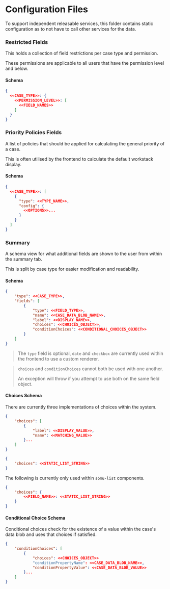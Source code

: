 # Configuration Files

To support independent releasable services, this folder contains static configuration as to not have to call other
services for the data.

### Restricted Fields

This holds a collection of field restrictions per case type and permission.

These permissions are applicable to all users that have the permission level and below.

#### Schema

```json
{
  <<CASE_TYPE>>: {
    <<PERMISSION_LEVEL>>: [
      <<FIELD_NAMES>>
    ] 
  }
}
```

### Priority Policies Fields

A list of policies that should be applied for calculating the general priority of a case. 

This is often utilised by the frontend to calculate the default workstack display.

#### Schema

```json
{
  <<CASE_TYPE>>: [
    {
      "type": <<TYPE_NAME>>,
      "config": {
        <<OPTIONS>>...
      }
    }
  ]
}
```

### Summary

A schema view for what additional fields are shown to the user from within the summary tab. 

This is split by case type for easier modification and readability.

#### Schema

```json
{
    "type": <<CASE_TYPE>>,
    "fields": [
        {
            "type": <<FIELD_TYPE>>,
            "name": <<CASE_DATA_BLOB_NAME>>,
            "label": <<DISPLAY_NAME>>,
            "choices": <<CHOICES_OBJECT>>,
            "conditionChoices": <<CONDITIONAL_CHOICES_OBJECT>>
        }
    ]   
}
```

> The `type` field is optional, `date` and `checkbox` are currently used within the frontend to use a custom renderer.

> `choices` and `conditionChoices` cannot both be used with one another. 
> 
> An exception will throw if you attempt to use both on the same field object.

#### Choices Schema

There are currently three implementations of choices within the system.

```json
{
    "choices": [
        {
            "label": <<DISPLAY_VALUE>>,
            "name": <<MATCHING_VALUE>>
        }...
    ]
}
```

```json
{
    "choices": <<STATIC_LIST_STRING>>
}
```

The following is currently only used within `somu-list` components.

```json
{
    "choices": {
        <<FIELD_NAME>>: <<STATIC_LIST_STRING>>
    }
}
```

#### Conditional Choice Schema

Conditional choices check for the existence of a value within the case's data blob and uses that choices if satisfied.

```json
{
    "conditionChoices": [
        {
            "choices": <<CHOICES_OBJECT>>
            "conditionPropertyName": <<CASE_DATA_BLOB_NAME>>,
            "conditionPropertyValue": <<CASE_DATA_BLOB_VALUE>>
        }...
    ]
}
```
